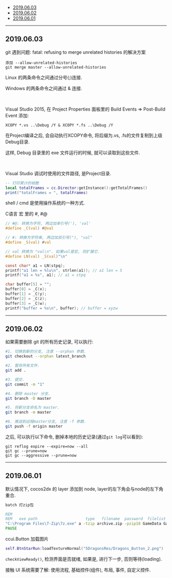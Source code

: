 

- [2019.06.03](#20190603)
- [2019.06.02](#20190602)
- [2019.06.01](#20190601)

---

## 2019.06.03

git 遇到问题: fatal: refusing to merge unrelated histories 的解决方案

```
添加 --allow-unrelated-histories
git merge master --allow-unrelated-histories
```

Linux 的两条命令之间通过分号(;)连接.

Windows 的两条命令之间通过 & 连接.

<br/>

Visual Studio 2015, 在 Project Properties 面板里的 Build Events => Post-Build Event 添加:

`XCOPY *.vs ..\Debug /Y & XCOPY *.fs ..\Debug /Y`

在Project编译之后, 会自动执行XCOPY命令, 将后缀为.vs, .fs的文件复制到上级Debug目录.

这样, Debug 目录里的 exe 文件运行的时候, 就可以读取到这些文件.

<br/>

Visual Studio 调试时使用的文件路径, 是Project目录.


```lua
-- 打印累计的帧数
local totalFrames = cc.Director:getInstance():getTotalFrames()
print("totalFrames = ", totalFrames)
```


shell / cmd 是使用操作系统的一种方式.


C语言 宏 里的 #, #@

```c
// #@: 转换为字符, 两边加单引号('), 'val'
#define _C(val) #@val

// #: 转换为字符串, 两边加双引号("), "val"
#define _S(val) #val

// val 转换为 "val\n". 如果val是宏, 则扩展它.
#define LN(val) _S(val)"\n"

const char* a1 = LN(stpq);
printf("a1 len = %lu\n", strlen(a1)); // a1 len = 5
printf("a1 = %s", a1); // a1 = stpq

char buffer[5] = "";
buffer[0] = _C(x);
buffer[1] = _C(y);
buffer[2] = _C(z);
buffer[3] = _C(w);
printf("buffer = %s\n", buffer); // buffer = xyzw
```

---

## 2019.06.02

如果需要删除 git 的所有历史记录, 可以执行:

```bash
#1. 切换到新的分支, 注意 --orphan 参数.
git checkout --orphan latest_branch

#2. 暂存所有文件.
git add .

#3. 提交.
git commit -m "1"

#4. 删除 master 分支.
git branch -D master

#5. 将新分支命名为 master.
git branch -m master

#6. 推送到远程master分支, 注意 -f 参数.
git push -f origin master

```

之后, 可以执行以下命令, 删掉本地的历史记录(通过`git log`可以看到):

```
git reflog expire --expire=now --all
git gc --prune=now
git gc --aggressive --prune=now
```

---

## 2019.06.01


默认情况下, cocos2dx 的 layer 添加到 node, layer的左下角会与node的左下角重合.


```cmd
batch 打zip包

REM
REM   exe path                     type   filename  password  filelist
"C:\Program Files\7-Zip\7z.exe" a -tzip archive.zip -pzip18 GameData GameData_5Dragons patch runtime cfg-svr.json config.json SkinCFG.json UserDefault.xml
PAUSE
```


ccui.Button 加载图片

```lua
self.BtnStarRun:loadTextureNormal("5DragonsRes/Dragons_Button_2.png")
```

`checkViewReady()`, 检测界面是否就绪, 如果是, 进行下一步, 否则等待(loading).


接触 UI 系统需要了解: 使用流程, 基础控件(组件), 布局, 事件, 自定义控件.

